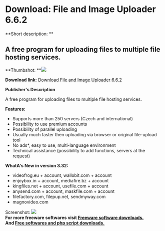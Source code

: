 # Download: File and Image Uploader 6.6.2

**Short description: **

## A free program for uploading files to multiple file hosting services.

  
**Thumbshot: **![](http://www.freewarefiles.com/screenshot/fileimgupldr_md.jpg)   
  
**Download link:** [Download File and Image Uploader 6.6.2](http://freesoftwares.boysofts.com/File-and-Image-Uploader_program_78839.html)  
  

**Publisher's Description**  
  

A free program for uploading files to multiple file hosting services.

**Features:**

  * Supports more than 250 servers (Czech and international) 
  * Possibility to use premium accounts 
  * Possibility of parallel uploading 
  * Usually much faster then uploading via browser or original file-upload tool 
  * No ads*, easy to use, multi-language environment 
  * Technical assistance (possibility to add functions, servers at the request) 

**WhatA's New in version 3.32:**

  * videofrog.eu + account, wallobit.com + account 
  * enjoybox.in + account, mediafire.bz + account 
  * kingfiles.net + account, usefile.com + account 
  * anysend.com + account, maskfile.com + account 
  * filefactory.com, filepup.net, sendmyway.com 
  * magnovideo.com 

  
  
Screenshot: ![](http://www.freewarefiles.com/screenshot/fileimgupldr.jpg)  
**For more freeware softwares visit [Freeware software downloads.](http://freesoftwares.boysofts.com/)**   
**And [Free softwares and php script downloads.](http://www.boysofts.com/)**

